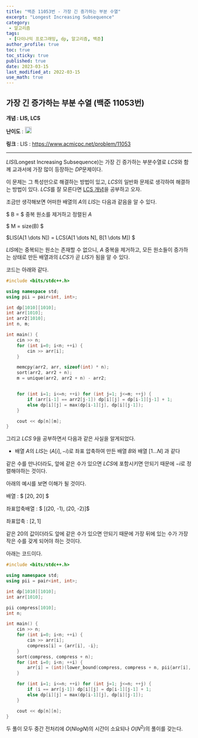 ```yaml
---
title: "백준 11053번 - 가장 긴 증가하는 부분 수열"
excerpt: "Longest Increasing Subsequence"
category: 
 - 알고리즘
tags:
 - [다이나믹 프로그래밍, dp, 알고리즘, 백준]
author_profile: true
toc: true
toc_sticky: true
published: true
date: 2023-03-15
last_modified_at: 2022-03-15
use_math: true
---
```


## 가장 긴 증가하는 부분 수열 (백준 11053번) 

**개념 : LIS, LCS** 

**난이도** : <img src="https://d2gd6pc034wcta.cloudfront.net/tier/9.svg" style = "width : 18px;"/> 

**링크** : 
LIS : <https://www.acmicpc.net/problem/11053>

---

$LIS$(Longest Increasing Subsequence)는 가장 긴 증가하는 부분수열로 $LCS$와 함께 교과서에 가장 많이 등장하는 $DP$문제이다. 

이 문제는 그 특성만으로 해결하는 방법이 있고, $LCS$의 일반화 문제로 생각하여 해결하는 방법이 있다. $LCS$를 잘 모른다면 [LCS 개념](https://seungwuk98.github.io/%EC%95%8C%EA%B3%A0%EB%A6%AC%EC%A6%98/01-lcs/)을 공부하고 오자.

조금만 생각해보면 어떠한 배열의 $A$의 $LIS$는 다음과 같음을 알 수 있다. 

$ B = $ 중복 원소를 제거하고 정렬된 $A$

$ M = size(B) $

$LIS(A[1 \dots N]) = LCS(A[1 \dots N], B[1 \dots M]) $

$LIS$에는 중복되는 원소는 존재할 수 없으니, $A$ 중복을 제거하고, 모든 원소들이 증가하는 상태로 만든 배열과의 $LCS$가 곧 $LIS$가 됨을 알 수 있다.

코드는 아래와 같다. 

```cpp
#include <bits/stdc++.h>

using namespace std;
using pii = pair<int, int>;

int dp[1010][1010];
int arr[1010];
int arr2[1010];
int n, m;

int main() {
    cin >> n;
    for (int i=0; i<n; ++i) {
        cin >> arr[i];
    }

    memcpy(arr2, arr, sizeof(int) * n);
    sort(arr2, arr2 + n);
    m = unique(arr2, arr2 + n) - arr2;


    for (int i=1; i<=n; ++i) for (int j=1; j<=m; ++j) {
        if (arr[i-1] == arr2[j-1]) dp[i][j] = dp[i-1][j-1] + 1;
        else dp[i][j] = max(dp[i-1][j], dp[i][j-1]);
    }

    cout << dp[n][m];
}
```

그리고 $LCS \  9$을 공부하면서 다음과 같은 사실을 알게되었다. 

- 배열 $A$의 $LIS$는 $(A[i], -i)$로 좌표 압축하여 만든 배열 $B$와 배열 $[1 \dots N]$ 과 같다

같은 수를 만나더라도, 앞에 같은 수가 있으면 $LCS$에 포함시키면 안되기 때문에 $-i$로 정렬해야하는 것이다. 

아래의 예시를 보면 이해가 될 것이다. 

배열 : $ [20, 20] $

좌표압축배열 : $ [(20, -1), (20, -2)]$

좌표압축 : $[2, 1]$

같은 20의 값이더라도 앞에 같은 수가 있으면 안되기 때문에 가장 뒤에 있는 수가 가장 작은 수를 갖게 되어야 하는 것이다. 

아래는 코드이다. 

```cpp
#include <bits/stdc++.h>

using namespace std;
using pii = pair<int, int>;

int dp[1010][1010];
int arr[1010];

pii compress[1010];
int n;

int main() {
    cin >> n;
    for (int i=0; i<n; ++i) {
        cin >> arr[i];
        compress[i] = {arr[i], -i};
    }
    sort(compress, compress + n);
    for (int i=0; i<n; ++i) {
        arr[i] = (int)(lower_bound(compress, compress + n, pii{arr[i], -i}) - compress) + 1;
    }    

    for (int i=1; i<=n; ++i) for (int j=1; j<=n; ++j) {
        if (i == arr[j-1]) dp[i][j] = dp[i-1][j-1] + 1;
        else dp[i][j] = max(dp[i-1][j], dp[i][j-1]);
    }

    cout << dp[n][n];
}
```

두 풀이 모두 중간 전처리에 $O(NlogN)$의 시간이 소요되나 $O(N^2)$의 풀이를 갖는다. 